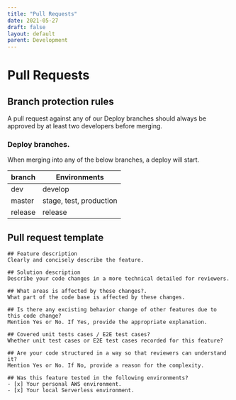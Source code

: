 ```yaml
---
title: "Pull Requests"
date: 2021-05-27
draft: false
layout: default
parent: Development
---
```


# Pull Requests

## Branch protection rules
A pull request against any of our Deploy branches should always be approved by at least two developers before merging.

### Deploy branches.
When merging into any of the below branches, a deploy will start.  
  
| branch  | Environments            |
| ------- | ----------------------- |
| dev     | develop                 |
| master  | stage, test, production |
| release | release                 |

## Pull request template
```
## Feature description
Clearly and concisely describe the feature.

## Solution description
Describe your code changes in a more technical detailed for reviewers.

## What areas is affected by these changes?.
What part of the code base is affected by these changes.

## Is there any excisting behavior change of other features due to this code change?
Mention Yes or No. If Yes, provide the appropriate explanation.

## Covered unit tests cases / E2E test cases?
Whether unit test cases or E2E test cases recorded for this feature?

## Are your code structured in a way so that reviewers can understand it?
Mention Yes or No. If No, provide a reason for the complexity.

## Was this feature tested in the following environments?
- [x] Your personal AWS environment.
- [x] Your local Serverless environment.

```


